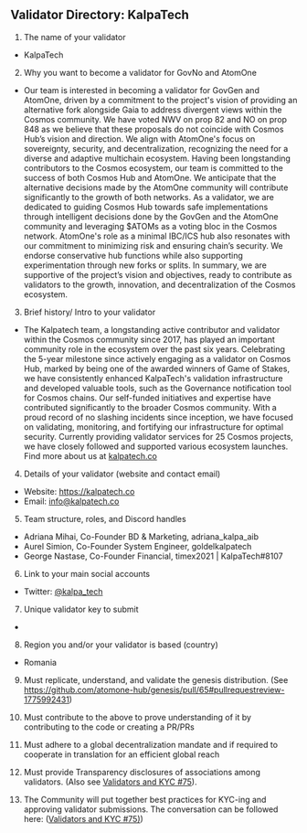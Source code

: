 ## Validator Directory: KalpaTech

1) The name of your validator

- KalpaTech

2) Why you want to become a validator for GovNo and AtomOne

- Our team is interested in becoming a validator for GovGen and AtomOne, driven by a commitment to the project's vision of providing an alternative fork alongside Gaia to address divergent views within the Cosmos community. We have voted NWV on prop 82 and NO on prop 848 as we believe that these proposals do not coincide with Cosmos Hub’s vision and direction. We align with AtomOne's focus on sovereignty, security, and decentralization, recognizing the need for a diverse and adaptive multichain ecosystem.
Having been longstanding contributors to the Cosmos ecosystem, our team is committed to the success of both Cosmos Hub and AtomOne. We anticipate that the alternative decisions made by the AtomOne community will contribute significantly to the growth of both networks. As a validator, we are dedicated to guiding Cosmos Hub towards safe implementations through intelligent decisions done by the GovGen and the AtomOne community and leveraging $ATOMs as a voting bloc in the Cosmos network.
AtomOne's role as a minimal IBC/ICS hub also resonates with our commitment to minimizing risk and ensuring chain’s security. We endorse conservative hub functions while also supporting experimentation through new forks or splits. 
In summary, we are supportive of the project’s vision and objectives, ready to contribute as validators to the growth, innovation, and decentralization of the Cosmos ecosystem.

3) Brief history/ Intro to your validator

- The Kalpatech team, a longstanding active contributor and validator within the Cosmos community since 2017, has played an important community role in the ecosystem over the past six years. Celebrating the 5-year milestone since actively engaging as a validator on Cosmos Hub, marked by being one of the awarded winners of Game of Stakes, we have consistently enhanced KalpaTech's validation infrastructure and developed valuable tools, such as the Governance notification tool for Cosmos chains. Our self-funded initiatives and expertise have contributed significantly to the broader Cosmos community.
With a proud record of no slashing incidents since inception, we have focused on validating, monitoring, and fortifying our infrastructure for optimal security. Currently providing validator services for 25 Cosmos projects, we have closely followed and supported various ecosystem launches. Find more about us at [kalpatech.co](https://kalpatech.co)

4) Details of your validator (website and contact email)

- Website: https://kalpatech.co
- Email: info@kalpatech.co

5) Team structure, roles, and Discord handles

- Adriana Mihai, Co-Founder BD & Marketing, adriana_kalpa_aib
- Aurel Simion, Co-Founder System Engineer, goldelkalpatech
- George Nastase, Co-Founder Financial, timex2021 | KalpaTech#8107

6) Link to your main social accounts

- Twitter: [@kalpa_tech](https://twitter.com/kalpa_tech)

7) Unique validator key to submit
- 

8) Region you and/or your validator is based (country)
- Romania

9) Must replicate, understand, and validate the genesis distribution. (See https://github.com/atomone-hub/genesis/pull/65#pullrequestreview-1775992431)

10) Must contribute to the above to prove understanding of it by contributing to the code or creating a PR/PRs

11) Must adhere to a global decentralization mandate and if required to cooperate in translation for an efficient global reach

12) Must provide Transparency disclosures of associations among validators. (Also see [Validators and KYC #75](https://github.com/atomone-hub/genesis/issues/75#issue-2034573094)).

13) The Community will put together best practices for KYC-ing and approving validator submissions. The conversation can be followed here: ([Validators and KYC #75)](https://github.com/atomone-hub/genesis/issues/75#issue-2034573094))

